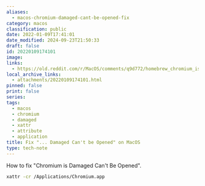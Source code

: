 ```yaml
---
aliases:
  - macos-chromium-damaged-cant-be-opened-fix
category: macos
classification: public
date: 2022-01-09T17:41:01
date_modified: 2024-09-23T21:50:33
draft: false
id: 20220109174101
image: 
links:
  - https://old.reddit.com/r/MacOS/comments/q9d772/homebrew_chromium_is_damaged_and_cant_be_openend/
local_archive_links:
  - attachments/20220109174101.html
pinned: false
print: false
series: 
tags:
  - macos
  - chromium
  - damaged
  - xattr
  - attribute
  - application
title: Fix "... Damaged Can't be Opened" on MacOS
type: tech-note
---
```


How to fix "Chromium is Damaged Can't Be Opened".

```sh
xattr -cr /Applications/Chromium.app
```

